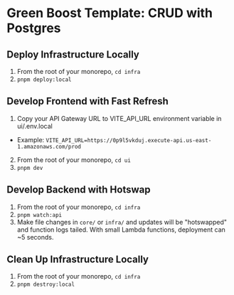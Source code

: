 # Green Boost Template: CRUD with Postgres

## Deploy Infrastructure Locally
1. From the root of your monorepo, `cd infra`
2. `pnpm deploy:local`

## Develop Frontend with Fast Refresh
1. Copy your API Gateway URL to VITE_API_URL environment variable in ui/.env.local
- Example: `VITE_API_URL=https://0p9l5vkduj.execute-api.us-east-1.amazonaws.com/prod`
2. From the root of your monorepo, `cd ui`
3. `pnpm dev`

## Develop Backend with Hotswap
1. From the root of your monorepo, `cd infra`
2. `pnpm watch:api`
3. Make file changes in `core/` or `infra/` and updates will be "hotswapped" and function logs tailed. With small Lambda functions, deployment can ~5 seconds.

## Clean Up Infrastructure Locally
1. From the root of your monorepo, `cd infra`
2. `pnpm destroy:local`